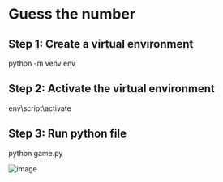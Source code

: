 # Guess the number

## Step 1: Create a virtual environment

python -m venv env

## Step 2: Activate the virtual environment
 
 env\script\activate

## Step 3: Run python file

python game.py


![image](https://user-images.githubusercontent.com/58852392/156117745-bc23e2d6-1853-46d2-955b-ed609ac304d0.png)


